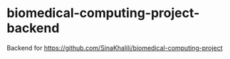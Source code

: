 # biomedical-computing-project-backend
Backend for https://github.com/SinaKhalili/biomedical-computing-project
